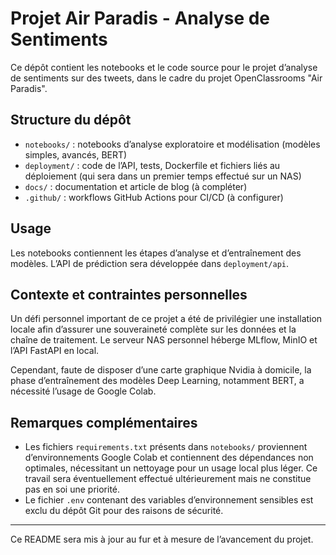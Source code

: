 # Projet Air Paradis - Analyse de Sentiments

Ce dépôt contient les notebooks et le code source pour le projet d’analyse de sentiments sur des tweets, dans le cadre du projet OpenClassrooms "Air Paradis".

## Structure du dépôt

- `notebooks/` : notebooks d’analyse exploratoire et modélisation (modèles simples, avancés, BERT)  
- `deployment/` : code de l’API, tests, Dockerfile et fichiers liés au déploiement (qui sera dans un premier temps effectué sur un NAS)  
- `docs/` : documentation et article de blog (à compléter)  
- `.github/` : workflows GitHub Actions pour CI/CD (à configurer)  

## Usage

Les notebooks contiennent les étapes d’analyse et d’entraînement des modèles. L’API de prédiction sera développée dans `deployment/api`.

## Contexte et contraintes personnelles

Un défi personnel important de ce projet a été de privilégier une installation locale afin d’assurer une souveraineté complète sur les données et la chaîne de traitement. Le serveur NAS personnel héberge MLflow, MinIO et l’API FastAPI en local.

Cependant, faute de disposer d’une carte graphique Nvidia à domicile, la phase d’entraînement des modèles Deep Learning, notamment BERT, a nécessité l’usage de Google Colab.

## Remarques complémentaires

- Les fichiers `requirements.txt` présents dans `notebooks/` proviennent d’environnements Google Colab et contiennent des dépendances non optimales, nécessitant un nettoyage pour un usage local plus léger. Ce travail sera éventuellement effectué ultérieurement mais ne constitue pas en soi une priorité.
- Le fichier `.env` contenant des variables d’environnement sensibles est exclu du dépôt Git pour des raisons de sécurité.

---

Ce README sera mis à jour au fur et à mesure de l’avancement du projet.
